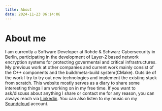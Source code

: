 ```yaml
---
title: About 
date: 2024-11-23 06:14:06
---
```


# About me

I am currently a Software Developer at Rohde & Schwarz Cybersecurity in Berlin, participating in the development of Layer-2 based network encryption systems for protecting govermental and critical infrastructures. My previous work at other companies and current work mainly consist of the C++ components and the build/meta-build system(CMake). Outside of the work I try to try out new technologies and implement the existing stack from scratch. This website mostly serves as a diary to share some interesting things I am working on in my free time. If you want to ask/discuss about anything I share or contact me for any reason, you can always reach via [Linkedin](https://www.linkedin.com/in/masiltureli). You can also listen to my music on my [Soundcloud](https://soundcloud.com/asilt) account.
